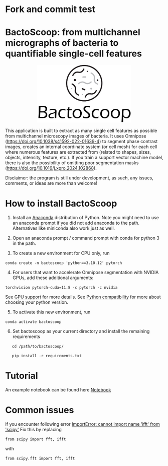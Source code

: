 # Fork and commit test

# BactoScoop: from multichannel micrographs of bacteria to quantifiable single-cell features

<p align="center">
  <img src="https://github.com/Bart-Steemans/bactoscoop/blob/main/logo.jpg?raw=true" alt="BactoScoop" width="300"/>
</p>

This application is built to extract as many single cell features as possible from multichannel microscopy images of bacteria. It uses Omnipose (https://doi.org/10.1038/s41592-022-01639-4) to segment phase contrast images, creates an internal coordinate system (or cell mesh) for each cell where numerous features are extracted from (related to shapes, sizes, objects, intensity, texture, etc.). If you train a support vector machine model, there is also the possibility of omitting poor segmentation masks (https://doi.org/10.1016/j.xpro.2024.102868). 

Disclaimer: the program is still under development, as such, any issues, comments, or ideas are more than welcome!

# How to install BactoScoop

1. Install an [Anaconda](https://www.anaconda.com/download/) distribution of Python. Note you might need to use an anaconda prompt if you did not add anaconda to the path. Alternatives like miniconda also work just as well.

2. Open an anaconda prompt / command prompt with conda for python 3 in the path.

3. To create a new environment for CPU only, run
```
conda create -n bactoscoop 'python==3.10.12' pytorch
```
4. For users that want to accelerate Omnipose segmentation with NVIDIA GPUs, add these additional arguments:
```
torchvision pytorch-cuda=11.8 -c pytorch -c nvidia
```
See [GPU support](https://github.com/kevinjohncutler/omnipose?tab=readme-ov-file#gpu-support) for more details. See [Python compatibility](https://github.com/kevinjohncutler/omnipose?tab=readme-ov-file#python-compatibility) for more about choosing your python version.

5. To activate this new environment, run
```
conda activate bactoscoop
```
6. Set bactoscoop as your current directory and install the remaining requirements
```
   cd /path/to/bactoscoop/
```
```
   pip install -r requirements.txt
```


# Tutorial

An example notebook can be found here [Notebook](https://github.com/Bart-Steemans/bactoscoop/blob/main/bactoscoop_demo.ipynb)

# Common issues
If you encounter following error [ImportError: cannot import name 'ifft' from 'scipy'](https://github.com/kevinjohncutler/omnipose/issues/78) 
Fix this by replacing 
```
from scipy import fft, ifft
```
with
```
from scipy.fft import fft, ifft
```

